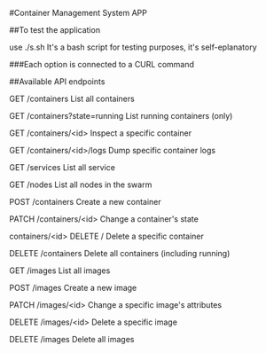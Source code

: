 #Container Management System APP

##To test the application

use ./s.sh
It's a bash script for testing purposes, it's self-eplanatory

###Each option is connected to a CURL command


##Available API endpoints

GET /containers List all containers

GET /containers?state=running List running containers (only)

GET /containers/&lt;id&gt; Inspect a specific container

GET /containers/&lt;id&gt;/logs Dump specific container logs

GET /services List all service

GET /nodes List all nodes in the swarm

POST /containers Create a new container

PATCH /containers/&lt;id&gt; Change a container&#39;s state

containers/&lt;id&gt; DELETE / Delete a specific container

DELETE /containers Delete all containers (including running)

GET /images List all images

POST /images Create a new image

PATCH /images/&lt;id&gt; Change a specific image&#39;s attributes

DELETE /images/&lt;id&gt; Delete a specific image

DELETE /images Delete all images


